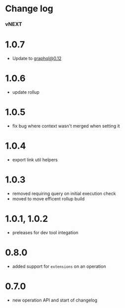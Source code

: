 # Change log

### vNEXT

# 1.0.7

- Update to graphql@0.12

# 1.0.6
- update rollup

# 1.0.5
- fix bug where context wasn't merged when setting it

# 1.0.4
- export link util helpers

# 1.0.3
- removed requiring query on initial execution check
- moved to move efficent rollup build

# 1.0.1, 1.0.2
<!-- never published as latest -->
- preleases for dev tool integation

# 0.8.0
- added support for `extensions` on an operation

# 0.7.0
- new operation API and start of changelog
